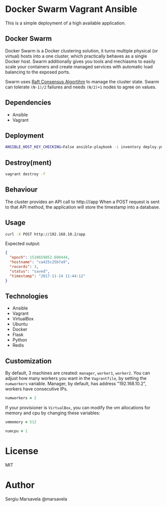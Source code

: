# Docker Swarm Vagrant Ansible

This is a simple deployment of a high available application.

## Docker Swarm
Docker Swarm is a Docker clustering solution, it turns multiple physical (or virtual) hosts into a one cluster, which practically behaves as a single Docker host. Swarm additionally gives you tools and mechiasms to easily scale your containers and create managed services with automatic load balancing to the exposed ports.

Swarm uses [Raft Consensus Algortihm](http://thesecretlivesofdata.com/raft/) to manage the cluster state. Swarm can tolerate `(N-1)/2` failures and needs `(N/2)+1` nodes to agree on values.

## Dependencies
* Ansible
* Vagrant

## Deployment
```bash
ANSIBLE_HOST_KEY_CHECKING=False ansible-playbook -i inventory deploy.yml
```

## Destroy(ment)
```bash
vagrant destroy -f
```

## Behaviour
The cluster provides an API call to http://<IP>/app
When a POST request is sent to that API method, the application will store the timestamp into a database.

## Usage
```bash
curl -X POST http://192.168.10.2/app
```
Expected output:
```json
{
  "epoch": 1510659852.600444,
  "hostname": "ca425c25b7a9",
  "records": 3,
  "status": "saved",
  "timestamp": "2017-11-14 11:44:12"
}
```

## Technologies
* Ansible
* Vagrant
* VirtualBox
* Ubuntu
* Docker
* Flask
* Python
* Redis

## Customization
By default, 3 machines are created: `manager`, `worker1`, `worker2`. You can adjust how many
workers you want in the `Vagrantfile`, by setting the `numworkers` variable. Manager, by default, has address "192.168.10.2", workers have consecutive IPs.

```ruby
numworkers = 2
```

If your provisioner is `VirtualBox`, you can modify the vm allocations for memory and cpu by changing these variables:

```ruby
vmmemory = 512
```

```ruby
numcpu = 1
```

# License
MIT

# Author
Sergiu Marsavela @marsavela
